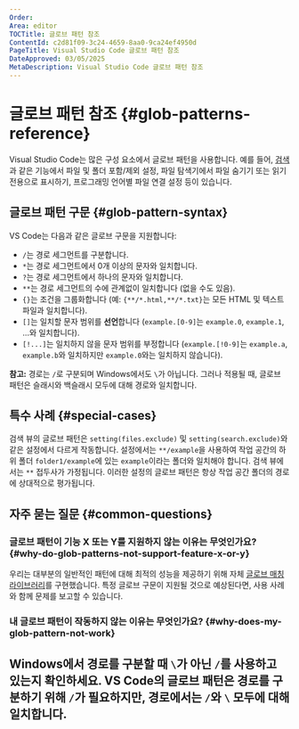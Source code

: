 ```yaml
---
Order:
Area: editor
TOCTitle: 글로브 패턴 참조
ContentId: c2d81f09-3c24-4659-8aa0-9ca24ef4950d
PageTitle: Visual Studio Code 글로브 패턴 참조
DateApproved: 03/05/2025
MetaDescription: Visual Studio Code 글로브 패턴 참조
---
```

# 글로브 패턴 참조 {#glob-patterns-reference}

Visual Studio Code는 많은 구성 요소에서 글로브 패턴을 사용합니다. 예를 들어, [검색](/docs/editor/codebasics.md#advanced-search-options)과 같은 기능에서 파일 및 폴더 포함/제외 설정, 파일 탐색기에서 파일 숨기기 또는 읽기 전용으로 표시하기, 프로그래밍 언어별 파일 연결 설정 등이 있습니다.

## 글로브 패턴 구문 {#glob-pattern-syntax}

VS Code는 다음과 같은 글로브 구문을 지원합니다:

* `/`는 경로 세그먼트를 구분합니다.
* `*`는 경로 세그먼트에서 0개 이상의 문자와 일치합니다.
* `?`는 경로 세그먼트에서 하나의 문자와 일치합니다.
* `**`는 경로 세그먼트의 수에 관계없이 일치합니다 (없을 수도 있음).
* `{}`는 조건을 그룹화합니다 (예: `{**/*.html,**/*.txt}`는 모든 HTML 및 텍스트 파일과 일치합니다).
* `[]`는 일치할 문자 범위를 **선언**합니다 (`example.[0-9]`는 `example.0`, `example.1`, …와 일치합니다).
* `[!...]`는 일치하지 않을 문자 범위를 부정합니다 (`example.[!0-9]`는 `example.a`, `example.b`와 일치하지만 `example.0`와는 일치하지 않습니다).

**참고:** 경로는 `/`로 구분되며 Windows에서도 `\`가 아닙니다. 그러나 적용될 때, 글로브 패턴은 슬래시와 백슬래시 모두에 대해 경로와 일치합니다.

## 특수 사례 {#special-cases}

검색 뷰의 글로브 패턴은 `setting(files.exclude)` 및 `setting(search.exclude)`와 같은 설정에서 다르게 작동합니다. 설정에서는 `**/example`을 사용하여 작업 공간의 하위 폴더 `folder1/example`에 있는 `example`이라는 폴더와 일치해야 합니다. 검색 뷰에서는 `**` 접두사가 가정됩니다. 이러한 설정의 글로브 패턴은 항상 작업 공간 폴더의 경로에 상대적으로 평가됩니다.

## 자주 묻는 질문 {#common-questions}

### 글로브 패턴이 기능 X 또는 Y를 지원하지 않는 이유는 무엇인가요? {#why-do-glob-patterns-not-support-feature-x-or-y}

우리는 대부분의 일반적인 패턴에 대해 최적의 성능을 제공하기 위해 자체 [글로브 매칭 라이브러리](https://github.com/microsoft/vscode/blob/main/src/vs/base/common/glob.ts)를 구현했습니다. 특정 글로브 구문이 지원될 것으로 예상된다면, 사용 사례와 함께 문제를 보고할 수 있습니다.

### 내 글로브 패턴이 작동하지 않는 이유는 무엇인가요? {#why-does-my-glob-pattern-not-work}

Windows에서 경로를 구분할 때 `\`가 아닌 `/`를 사용하고 있는지 확인하세요. VS Code의 글로브 패턴은 경로를 구분하기 위해 `/`가 필요하지만, 경로에서는 `/`와 `\` 모두에 대해 일치합니다.
---
